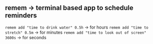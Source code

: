 ## remem -> terminal based app to schedule reminders

`remem add "time to drink water" 0.5h` -> for hours
`remem add "time to stretch" 0.5m` -> for minutes
`remem add "time to look out of screen" 3600s` -> for seconds